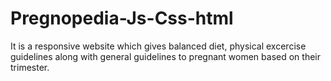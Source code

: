 # Pregnopedia-Js-Css-html
It is a responsive website which gives balanced diet, physical excercise guidelines along with general guidelines to pregnant women based on their trimester.
